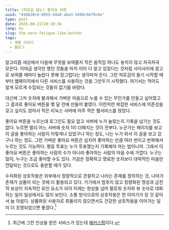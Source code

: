 ```yaml
---
title: (피로감 없는) 좋아요 버튼
uuid: "416620c4-8055-44a8-aba3-549bc9e79c6e"
type: post
date: 2025-08-21T20:10:36
lang: ko
slug: the-zero-fatigue-like-button
tags:
  - 개발 이야기
  - 블로그
---
```


알고리즘 세상에서 다음에 무엇을 보여줄지 작은 움직임 하나도 놓치지 않고
차곡차곡 모은다. 이따금 생각만 했던 것들을 마치 이미 다 알고 있었다는 것처럼
사이사이에 광고로 보여줄 때마다 놀랍다 못해 징그럽다는 생각마저 든다. 그런
피로감이 들기 시작할 때부터 웹페이지에서 다른 서비스를 사용하는 것을 그만두기
시작했다. 여기서는 적어도 알게 모르게 수집되는 것들이 없기를 바랐다.

대신에 그저 숫자에 불과해서 가벼운 마음으로 누를 수 있는 무언가를 만들고
싶어졌고 그 결과로 좋아요 버튼을 몇 달 전에 만들어 붙였다. 이런저런 복잡한
서비스에 의존성을 갖고 싶지도 않아서 작은 리눅스 서버에 아주 작은 웹서비스를
얹었다.

좋아요 버튼을 누르는데 로그인도 필요 없고 서버에 누가 눌렀는지 기록을 남기는
것도 없다. 누르면 멀리 어느 서버에 숫자 1이 더해지는 것이 전부다. 누군가는
페이지를 보고 이 글을 좋아하는 사람이 이렇게나 있었구나 하는 정도, 나는 누가
와서 이 글을 보고 갔구나 하는 정도. 그런 가벼운 좋아요 버튼은 심지어 좋아하는
만큼 여러 번이고 반복해서 누르는 것도 가능하다. 평등 투표는 누가 투표했는지
기록해야 아는 법이니까. 그래서 이 좋아요 버튼은 좋아하는 사람의 수가 아니라
좋아하는 사람의 마음 수에 가깝다. 누구는 많이, 누구는 조금 좋아할 수도 있다.
가끔은 정확하고 명료한 숫자보다 대략적인 마음만 전달되는 것으로도 충분할 때가
있다.

수치화된 상호작용은 외부에서 정량적으로 관찰하고 나라는 존재를 정의하는 것,
나아가 존재가 상품이 되는 것에 더 활용되고 있다. 거기에서 멈추지 않고
정량화된 명성과 금전적 보상이 지속적인 유인 요소가 되어 이제는 현상을 넘어
팔로워 숫자와 뷰 숫자로 대화하는 일이 일상에서도 많이 보인다. 소통 방식으로의
상호작용은 먼 이야기가 된 것 같아서 늘 아쉽다. 상품화된 사용자로 휘둘리지
않으면서도 건강한 상호작용을 이어가는 일이 더 조명되었으면 좋겠다.[^1]

[^1]: 최근에 그런 인상을 받은 서비스가 있는데
    [해커스펍](https://hackers.pub)이다.

